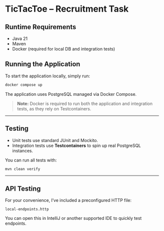 
# TicTacToe – Recruitment Task

## Runtime Requirements
- Java 21
- Maven
- Docker (required for local DB and integration tests)

## Running the Application
To start the application locally, simply run:

```bash
docker compose up
```
The application uses PostgreSQL managed via Docker Compose.
> **Note:** Docker is required to run both the application and integration tests, as they rely on Testcontainers.

---

## Testing
- Unit tests use standard JUnit and Mockito.
- Integration tests use **Testcontainers** to spin up real PostgreSQL instances.

You can run all tests with:

```bash
mvn clean verify
```

---

## API Testing
For your convenience, I’ve included a preconfigured HTTP file:
```
local-endpoints.http
```

You can open this in IntelliJ or another supported IDE to quickly test endpoints.

